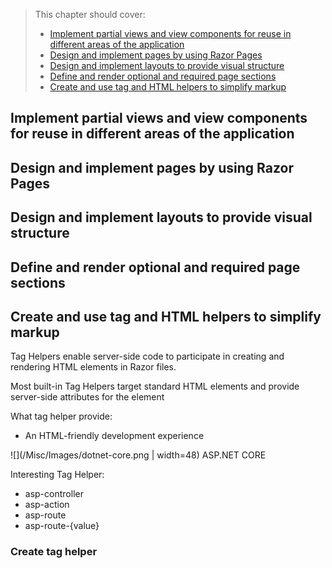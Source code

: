 > This chapter should cover:
> - [Implement partial views and view components for reuse in different areas of the application]()
> - [Design and implement pages by using Razor Pages]()
> - [Design and implement layouts to provide visual structure]()
> - [Define and render optional and required page sections]()
> - [Create and use tag and HTML helpers to simplify markup]()

## Implement partial views and view components for reuse in different areas of the application

## Design and implement pages by using Razor Pages

## Design and implement layouts to provide visual structure

## Define and render optional and required page sections

## Create and use tag and HTML helpers to simplify markup

Tag Helpers enable server-side code to participate in creating and rendering HTML elements in Razor files.

Most built-in Tag Helpers target standard HTML elements and provide server-side attributes for the element

What tag helper provide:
- An HTML-friendly development experience


![](/Misc/Images/dotnet-core.png | width=48) ASP.NET CORE


Interesting Tag Helper:
- asp-controller
- asp-action
- asp-route
- asp-route-{value}

### Create tag helper

```csharp

```